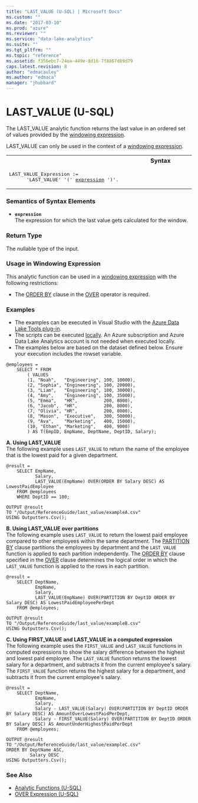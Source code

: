 ```yaml
---
title: "LAST_VALUE (U-SQL) | Microsoft Docs"
ms.custom: ""
ms.date: "2017-03-10"
ms.prod: "azure"
ms.reviewer: ""
ms.service: "data-lake-analytics"
ms.suite: ""
ms.tgt_pltfrm: ""
ms.topic: "reference"
ms.assetid: f356ebc7-24ea-449e-8d16-7f8867d89d79
caps.latest.revision: 8
author: "edmacauley"
ms.author: "edmaca"
manager: "jhubbard"
---
```

# LAST_VALUE (U-SQL)
The LAST_VALUE analytic function returns the last value in an ordered set of values provided by the [windowing expression](../USQL/over-expression-u-sql.md). 

LAST_VALUE can only be used in the context of a [windowing expression](../USQL/over-expression-u-sql.md). 

<table><th>Syntax</th><tr><td><pre>
LAST_VALUE_Expression :=                                                                                 
      'LAST_VALUE' '(' <a href="#exp">expression</a> ')'.  
</pre></td></tr></table>


### Semantics of Syntax Elements 
* <a name="exp"></a>**`expression`**   
The expression for which the last value gets calculated for the window.  

### Return Type 
The nullable type of the input. 

### Usage in Windowing Expression 
This analytic function can be used in a [windowing expression](../USQL/over-expression-u-sql.md) with the following restrictions: 

* The [ORDER BY](../USQL/over-expression-u-sql.md#OBC) clause in the [OVER](../USQL/over-expression-u-sql.md) operator is required. 

### Examples
- The examples can be executed in Visual Studio with the [Azure Data Lake Tools plug-in](https://www.microsoft.com/download/details.aspx?id=49504).  
- The scripts can be executed [locally](https://docs.microsoft.com/azure/data-lake-analytics/data-lake-analytics-data-lake-tools-get-started#run-u-sql-locally).  An Azure subscription and Azure Data Lake Analytics account is not needed when executed locally.
- The examples below are based on the dataset defined below.  Ensure your execution includes the rowset variable.
```
@employees = 
    SELECT * FROM 
        ( VALUES
        (1, "Noah",   "Engineering", 100, 10000),
        (2, "Sophia", "Engineering", 100, 20000),
        (3, "Liam",   "Engineering", 100, 30000),
        (4, "Amy",    "Engineering", 100, 35000),
        (5, "Emma",   "HR",          200, 8000),
        (6, "Jacob",  "HR",          200, 8000),
        (7, "Olivia", "HR",          200, 8000),
        (8, "Mason",  "Executive",   300, 50000),
        (9, "Ava",    "Marketing",   400, 15000),
        (10, "Ethan", "Marketing",   400, 9000) 
        ) AS T(EmpID, EmpName, DeptName, DeptID, Salary);
```

**A.    Using LAST_VALUE**   
The following example uses `LAST_VALUE` to return the name of the employee that is the lowest paid for a given department.
```
@result =
    SELECT EmpName,
           Salary,
           LAST_VALUE(EmpName) OVER(ORDER BY Salary DESC) AS LowestPaidEmployee
    FROM @employees
    WHERE DeptID == 100;
   
OUTPUT @result
TO "/Output/ReferenceGuide/last_value/exampleA.csv"
USING Outputters.Csv();
```

**B.    Using LAST_VALUE over partitions**   
The following example uses `LAST_VALUE` to return the lowest paid employee compared to other employees within the same department.  The [PARTITION BY](../USQL/over-expression-u-sql.md#OPBC) clause partitions the employees by department and the `LAST_VALUE` function is applied to each partition independently.  The [ORDER BY](../USQL/over-expression-u-sql.md#OBC) clause specified in the [OVER](../USQL/over-expression-u-sql.md) clause determines the logical order in which the `LAST_VALUE` function is applied to the rows in each partition.
```
@result =
    SELECT DeptName,
           EmpName,
           Salary,
           LAST_VALUE(EmpName) OVER(PARTITION BY DeptID ORDER BY Salary DESC) AS LowestPaidEmployeePerDept
    FROM @employees;

OUTPUT @result
TO "/Output/ReferenceGuide/last_value/exampleB.csv"
USING Outputters.Csv();
```

**C.    Using FIRST_VALUE and LAST_VALUE in a computed expression**   
The following example uses the `FIRST_VALUE` and `LAST_VALUE` functions in computed expressions to show the salary difference between the highest and lowest paid employee.  The `LAST_VALUE` function returns the lowest salary for a department, and subtracts it from the current employee's salary.  The `FIRST_VALUE` function returns the highest salary for a department, and subtracts it from the current employee's salary. 
```
@result =
    SELECT DeptName,
           EmpName,
           Salary,
           Salary - LAST_VALUE(Salary) OVER(PARTITION BY DeptID ORDER BY Salary DESC) AS AmountOverLowestPaidPerDept,
           Salary - FIRST_VALUE(Salary) OVER(PARTITION BY DeptID ORDER BY Salary DESC) AS AmountUnderHighestPaidPerDept
    FROM @employees;

OUTPUT @result
TO "/Output/ReferenceGuide/last_value/exampleC.csv"
ORDER BY DeptName ASC,
         Salary DESC
USING Outputters.Csv();
```

### See Also 
* [Analytic Functions (U-SQL)](../USQL/analytic-functions-u-sql.md)  
* [OVER Expression (U-SQL)](../USQL/over-expression-u-sql.md) 
